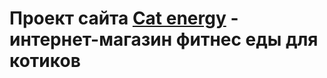 # Проект сайта [Cat energy](https://ivanfilippovw.github.io/sedona/) - интернет-магазин фитнес еды для котиков
